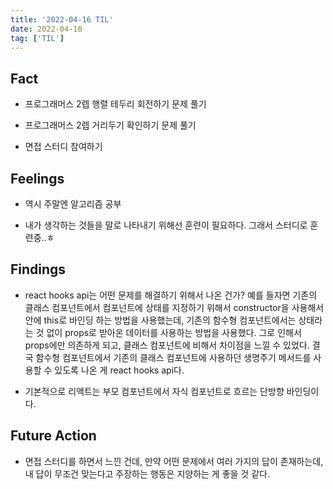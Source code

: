 ```yaml
---
title: '2022-04-16 TIL'
date: 2022-04-16
tag: ['TIL']
---
```


## Fact

- 프로그래머스 2렙 행렬 테두리 회전하기 문제 풀기

- 프로그래머스 2렙 거리두기 확인하기 문제 풀기

- 면접 스터디 참여하기

## Feelings

- 역시 주말엔 알고리즘 공부

- 내가 생각하는 것들을 말로 나타내기 위해선 훈련이 필요하다. 그래서 스터디로 훈련중..ㅎ

## Findings

- react hooks api는 어떤 문제를 해결하기 위해서 나온 건가? 예를 들자면 기존의 클래스 컴포넌트에서 컴포넌트에 상태를 지정하기 위해서 constructor을 사용해서 안에 this로 바인딩 하는 방법을 사용했는데, 기존의 함수형 컴포넌트에서는 상태라는 것 없이 props로 받아온 데이터를 사용하는 방법을 사용했다. 그로 인해서 props에만 의존하게 되고, 클래스 컴포넌트에 비해서 차이점을 느낄 수 있었다. 결국 함수형 컴포넌트에서 기존의 클래스 컴포넌트에 사용하던 생명주기 메서드를 사용할 수 있도록 나온 게 react hooks api다.

- 기본적으로 리액트는 부모 컴포넌트에서 자식 컴포넌트로 흐르는 단방향 바인딩이다.

## Future Action

- 면접 스터디를 하면서 느낀 건데, 만약 어떤 문제에서 여러 가지의 답이 존재하는데, 내 답이 무조건 맞는다고 주장하는 행동은 지양하는 게 좋을 것 같다.
